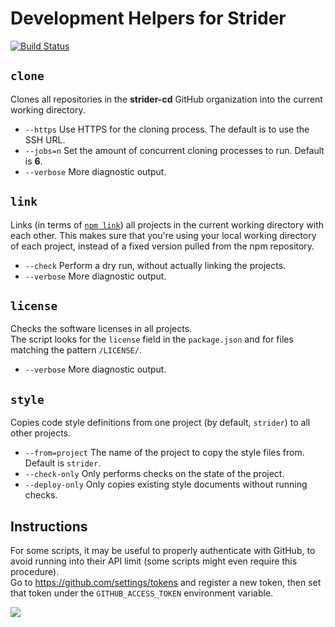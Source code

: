 # Development Helpers for Strider
[![Build Status](https://travis-ci.org/oliversalzburg/strider-dev.svg?branch=master)](https://travis-ci.org/oliversalzburg/strider-dev)

## `clone`
Clones all repositories in the **strider-cd** GitHub organization into the current working directory.

- `--https` Use HTTPS for the cloning process. The default is to use the SSH URL.
- `--jobs=n` Set the amount of concurrent cloning processes to run. Default is **6**.
- `--verbose` More diagnostic output.

## `link`
Links (in terms of [`npm link`](https://docs.npmjs.com/cli/link)) all projects in the current working directory with each other.
This makes sure that you're using your local working directory of each project, instead of a fixed version pulled from
the npm repository.

- `--check` Perform a dry run, without actually linking the projects.
- `--verbose` More diagnostic output.

## `license`
Checks the software licenses in all projects.  
The script looks for the `license` field in the `package.json` and for files matching the pattern `/LICENSE/`.

- `--verbose` More diagnostic output.

## `style`
Copies code style definitions from one project (by default, `strider`) to all other projects.

- `--from=project` The name of the project to copy the style files from. Default is `strider`.
- `--check-only` Only performs checks on the state of the project.
- `--deploy-only` Only copies existing style documents without running checks.

## Instructions
For some scripts, it may be useful to properly authenticate with GitHub, to avoid running into their API limit (some 
scripts might even require this procedure).  
Go to https://github.com/settings/tokens and register a new token, then set that token under the `GITHUB_ACCESS_TOKEN`
environment variable.

![](https://i.imgur.com/Q5dIwVA.png)
